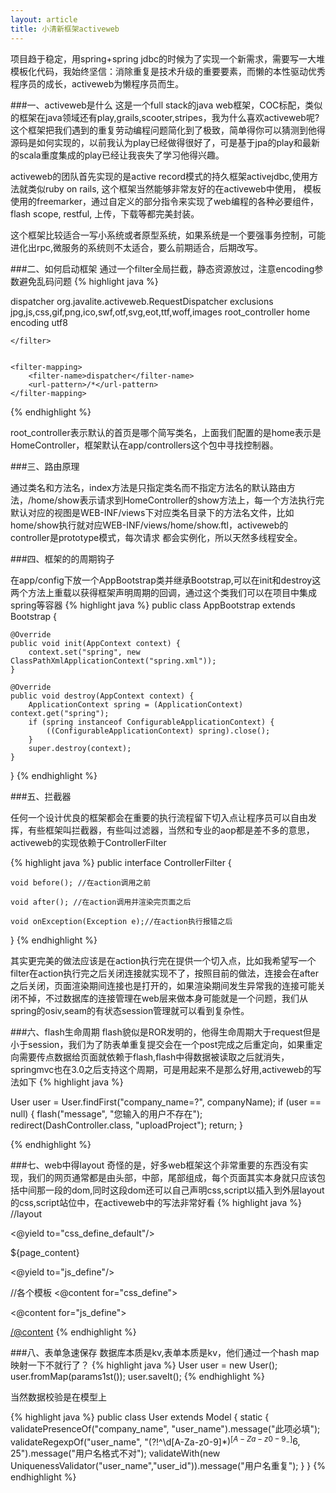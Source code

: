 ```yaml
---
layout: article
title: 小清新框架activeweb
---
```

项目趋于稳定，用spring+spring jdbc的时候为了实现一个新需求，需要写一大堆模板化代码，我始终坚信：消除重复是技术升级的重要要素，而懒的本性驱动优秀程序员的成长，activeweb为懒程序员而生。

###一、activeweb是什么
这是一个full stack的java web框架，COC标配，类似的框架在java领域还有play,grails,scooter,stripes，我为什么喜欢activeweb呢? 这个框架把我们遇到的重复劳动编程问题简化到了极致，简单得你可以猜测到他得源码是如何实现的，以前我认为play已经做得很好了，可是基于jpa的play和最新的scala重度集成的play已经让我丧失了学习他得兴趣。


activeweb的团队首先实现的是active record模式的持久框架activejdbc,使用方法就类似ruby on rails, 这个框架当然能够非常友好的在activeweb中使用， 模板使用的freemarker，通过自定义的部分指令来实现了web编程的各种必要组件，flash scope, restful, 上传，下载等都完美封装。

这个框架比较适合一写小系统或者原型系统，如果系统是一个要强事务控制，可能进化出rpc,微服务的系统则不太适合，要么前期适合，后期改写。



###二、如何启动框架
通过一个filter全局拦截，静态资源放过，注意encoding参数避免乱码问题
{% highlight java %}

 <filter>
        <filter-name>dispatcher</filter-name>
        <filter-class>org.javalite.activeweb.RequestDispatcher</filter-class>
        <init-param>
            <param-name>exclusions</param-name>
            <param-value>jpg,js,css,gif,png,ico,swf,otf,svg,eot,ttf,woff,images</param-value>
        </init-param>
        <init-param>
            <param-name>root_controller</param-name>
            <param-value>home</param-value>
        </init-param>
        <init-param>
            <param-name>encoding</param-name>
            <param-value>utf8</param-value>
        </init-param>

    </filter>


    <filter-mapping>
        <filter-name>dispatcher</filter-name>
        <url-pattern>/*</url-pattern>
    </filter-mapping>

 {% endhighlight %}

root_controller表示默认的首页是哪个简写类名，上面我们配置的是home表示是HomeController，框架默认在app/controllers这个包中寻找控制器。



###三、路由原理

通过类名和方法名，index方法是只指定类名而不指定方法名的默认路由方法，/home/show表示请求到HomeController的show方法上，每一个方法执行完默认对应的视图是WEB-INF/views下对应类名目录下的方法名文件，比如home/show执行就对应WEB-INF/views/home/show.ftl，activeweb的controller是prototype模式，每次请求
都会实例化，所以天然多线程安全。


###四、框架的的周期钩子

在app/config下放一个AppBootstrap类并继承Bootstrap,可以在init和destroy这两个方法上重载以获得框架声明周期的回调，通过这个类我们可以在项目中集成spring等容器
{% highlight java %}
public class AppBootstrap extends Bootstrap {

    @Override
    public void init(AppContext context) {
        context.set("spring", new ClassPathXmlApplicationContext("spring.xml"));
    }

    @Override
    public void destroy(AppContext context) {
        ApplicationContext spring = (ApplicationContext) context.get("spring");
        if (spring instanceof ConfigurableApplicationContext) {
            ((ConfigurableApplicationContext) spring).close();
        }
        super.destroy(context);
    }

}
 {% endhighlight %}


###五、拦截器

任何一个设计优良的框架都会在重要的执行流程留下切入点让程序员可以自由发挥，有些框架叫拦截器，有些叫过滤器，当然和专业的aop都是差不多的意思，activeweb的实现依赖于ControllerFilter

{% highlight java %}
public interface ControllerFilter {

    void before(); //在action调用之前

    void after(); //在action调用并渲染完页面之后

    void onException(Exception e);//在action执行报错之后
}
 {% endhighlight %}
 
其实更完美的做法应该是在action执行完在提供一个切入点，比如我希望写一个filter在action执行完之后关闭连接就实现不了，按照目前的做法，连接会在after之后关闭，页面渲染期间连接也是打开的，如果渲染期间发生异常我的连接可能关闭不掉，不过数据库的连接管理在web层来做本身可能就是一个问题，我们从spring的osiv,seam的有状态session管理就可以看到复杂性。

###六、flash生命周期
flash貌似是ROR发明的，他得生命周期大于request但是小于session，我们为了防表单重复提交会在一个post完成之后重定向，如果重定向需要传点数据给页面就依赖于flash,flash中得数据被读取之后就消失，springmvc也在3.0之后支持这个周期，可是用起来不是那么好用,activeweb的写法如下
{% highlight java %}

 User user = User.findFirst("company_name=?", companyName);
 if (user == null) {
      flash("message", "您输入的用户不存在");
      redirect(DashController.class, "uploadProject");
      return;
}

{% endhighlight %}


###七、web中得layout
奇怪的是，好多web框架这个非常重要的东西没有实现，我们的网页通常都是由头部，中部，尾部组成，每个页面其实本身就只应该包括中间那一段的dom,同时这段dom还可以自己声明css,script以插入到外层layout的css,script站位中，在activeweb中的写法非常好看
{% highlight java %}
//layout
<html>
<head>
    <@yield to="css_define_default"/>
</head>
<body>

${page_content}

</body>

<@yield to="js_define"/>
</html>



//各个模板
<@content for="css_define">
<link rel="stylesheet" type="text/css" href="/Public/dist/styles/project/detail.css?${static_resource_version!}"/>
</@content>

<@content for="js_define">
<script src="/Public/bower_components/jquery/dist/jquery.min.js?${static_resource_version!}"></script>
<script src="/Public/bower_components/bootstrap/dist/js/bootstrap.min.js?${static_resource_version!}"></script>
<script src="/Public/scripts/project/detail.js?${static_resource_version!}"></script>
</@content>
{% endhighlight %}



###八、表单急速保存
数据库本质是kv,表单本质是kv，他们通过一个hash map映射一下不就行了？
{% highlight java %}
 User user = new User();
 user.fromMap(params1st());
 user.saveIt();
{% endhighlight %}

当然数据校验是在模型上

{% highlight java %}
public class User extends Model {
    static {
        validatePresenceOf("company_name", "user_name").message("此项必填");
        validateRegexpOf("user_name", "(?!^\\d[A-Za-z0-9]*$)^[A-Za-z0-9_-]{6,25}$").message("用户名格式不对");
        validateWith(new UniquenessValidator("user_name","user_id")).message("用户名重复");
    }
 }
{% endhighlight %}
